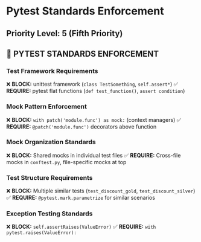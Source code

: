 # Pytest Standards Enforcement

## Priority Level: 5 (Fifth Priority)

## 🧪 PYTEST STANDARDS ENFORCEMENT

### Test Framework Requirements
❌ **BLOCK:** unittest framework (`class TestSomething`, `self.assert*`)
✅ **REQUIRE:** pytest flat functions (`def test_function()`, `assert condition`)

### Mock Pattern Enforcement
❌ **BLOCK:** `with patch('module.func') as mock:` (context managers)
✅ **REQUIRE:** `@patch('module.func')` decorators above function

### Mock Organization Standards
❌ **BLOCK:** Shared mocks in individual test files
✅ **REQUIRE:** Cross-file mocks in `conftest.py`, file-specific mocks at top

### Test Structure Requirements
❌ **BLOCK:** Multiple similar tests (`test_discount_gold`, `test_discount_silver`)
✅ **REQUIRE:** `@pytest.mark.parametrize` for similar scenarios

### Exception Testing Standards
❌ **BLOCK:** `self.assertRaises(ValueError)`
✅ **REQUIRE:** `with pytest.raises(ValueError):`